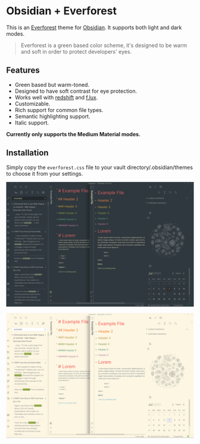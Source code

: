 # Obsidian + Everforest

This is an [Everforest](https://github.com/sainnhe/everforest-vscode) theme for
[Obsidian](https://obsidian.md). It supports both light and dark modes.

> Everforest is a green based color scheme, it's designed to be warm and soft in order to protect developers' eyes.

## Features

- Green based but warm-toned.
- Designed to have soft contrast for eye protection.
- Works well with [redshift](https://github.com/jonls/redshift) and [f.lux](https://justgetflux.com).
- Customizable.
- Rich support for common file types.
- Semantic highlighting support.
- Italic support.

**Currently only supports the Medium Material modes.**
## Installation
Simply copy the `everforest.css` file to your vault directory/.obsidian/themes to choose it from your settings.

![](dark_v2.png)

![](light_v2.png)